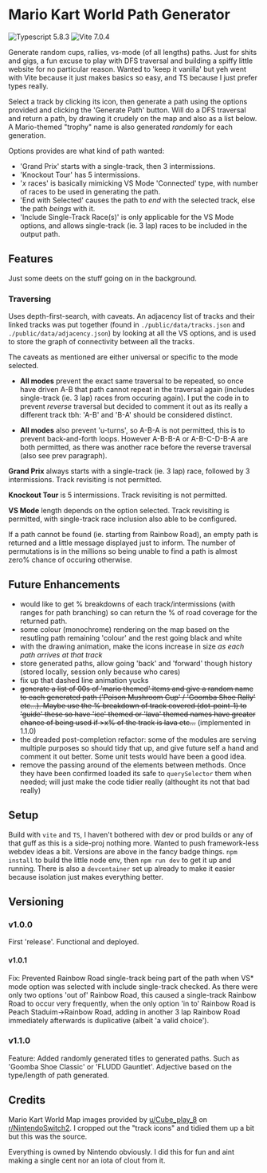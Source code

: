 # Mario Kart World Path Generator

![Typescript 5.8.3](https://img.shields.io/badge/Typescript-5.8.3-3178C6)
![Vite 7.0.4](https://img.shields.io/badge/Vite-7.0.4-7F00FF)

Generate random cups, rallies, vs-mode (of all lengths) paths. Just for shits and gigs, a fun excuse to play with DFS traversal and building a spiffy little website for no particular reason. Wanted to 'keep it vanilla' but yeh went with Vite because it just makes basics so easy, and TS because I just prefer types really.

Select a track by clicking its icon, then generate a path using the options provided and clicking the 'Generate Path' button. Will do a DFS traversal and return a path, by drawing it crudely on the map and also as a list below. A Mario-themed "trophy" name is also generated _randomly_ for each generation.

Options provides are what kind of path wanted:

- 'Grand Prix' starts with a single-track, then 3 intermissions.
- 'Knockout Tour' has 5 intermissions.
- '_x_ races' is basically mimicking VS Mode 'Connected' type, with number of races to be used in generating the path.
- 'End with Selected' causes the path to _end_ with the selected track, else the path _beings_ with it.
- 'Include Single-Track Race(s)' is only applicable for the VS Mode options, and allows single-track (ie. 3 lap) races to be included in the output path.

## Features

Just some deets on the stuff going on in the background.

### Traversing

Uses depth-first-search, with caveats. An adjacency list of tracks and their linked tracks was put together (found in `./public/data/tracks.json` and `./public/data/adjacency.json`) by looking at all the VS options, and is used to store the graph of connectivity between all the tracks.

The caveats as mentioned are either universal or specific to the mode selected.

- **All modes** prevent the exact same traversal to be repeated, so once have driven A-B that path cannot repeat in the traversal again (includes single-track (ie. 3 lap) races from occuring again). I put the code in to prevent _reverse_ traversal but decided to comment it out as its really a different track tbh: 'A-B' and 'B-A' should be considered distinct.

- **All modes** also prevent 'u-turns', so A-B-A is not permitted, this is to prevent back-and-forth loops. However A-B-B-A or A-B-C-D-B-A are both permitted, as there was another race before the reverse traversal (also see prev paragraph).

**Grand Prix** always starts with a single-track (ie. 3 lap) race, followed by 3 intermissions. Track revisiting is not permitted.

**Knockout Tour** is 5 intermissions. Track revisiting is not permitted.

**VS Mode** length depends on the option selected. Track revisiting is permitted, with single-track race inclusion also able to be configured.

If a path cannot be found (ie. starting from Rainbow Road), an empty path is returned and a little message displayed just to inform. The number of permutations is in the millions so being unable to find a path is almost zero% chance of occuring otherwise.

## Future Enhancements

- would like to get % breakdowns of each track/intermissions (with ranges for path branching) so can return the % of road coverage for the returned path.
- some colour (monochrome) rendering on the map based on the resutling path remaining 'colour' and the rest going black and white
- with the drawing animation, make the icons increase in size _as each path arrives at that track_
- store generated paths, allow going 'back' and 'forward' though history (stored locally, session only because who cares)
- fix up that dashed line animation yucks
- ~~generate a list of 00s of 'mario themed' items and give a random name to each generated path ('Poison Mushroom Cup' / 'Goomba Shoe Rally' etc...). Maybe use the % breakdown of track covered (dot-point-1) to 'guide' these so have 'ice' themed or 'lava' themed names have greater chance of being used if >x% of the track is lava etc...~~ (implemented in 1.1.0)
- the dreaded post-completion refactor: some of the modules are serving multiple purposes so should tidy that up, and give future self a hand and comment it out better. Some unit tests would have been a good idea.
- remove the passing around of the elements between methods. Once they have been confirmed loaded its safe to `querySelector` them when needed; will just make the code tidier really (althought its not that bad really)

## Setup

Build with `vite` and `TS`, I haven't bothered with dev or prod builds or any of that guff as this is a side-proj nothing more. Wanted to push framework-less webdev ideas a bit. Versions are above in the fancy badge things. `npm install` to build the little node env, then `npm run dev` to get it up and running. There is also a `devcontainer` set up already to make it easier because isolation just makes everything better.

## Versioning

### v1.0.0

First 'release'. Functional and deployed.

#### v1.0.1

Fix:
Prevented Rainbow Road single-track being part of the path when VS\* mode option was selected with include single-track checked. As there were only two options 'out of' Rainbow Road, this caused a single-track Rainbow Road to occur very frequently, when the only option 'in to' Rainbow Road is Peach Staduim->Rainbow Road, adding in another 3 lap Rainbow Road immediately afterwards is duplicative (albeit 'a valid choice').

### v1.1.0

Feature:
Added randomly generated titles to generated paths. Such as 'Goomba Shoe Classic' or 'FLUDD Gauntlet'. Adjective based on the type/length of path generated.

## Credits

Mario Kart World Map images provided by [u/Cube_play_8](https://www.reddit.com/user/Cube_play_8/) on [r/NintendoSwitch2](https://www.reddit.com/r/NintendoSwitch2/comments/1k00wfp/mario_kart_world_hires_map_image_extracted_from/). I cropped out the "track icons" and tidied them up a bit but this was the source.

Everything is owned by Nintendo obviously. I did this for fun and aint making a single cent nor an iota of clout from it.
